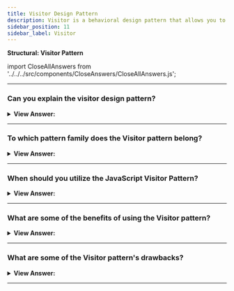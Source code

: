 ```yaml
---
title: Visitor Design Pattern
description: Visitor is a behavioral design pattern that allows you to decouple algorithms from the objects they act on. The Visitor pattern adds new methods to a group of objects without affecting them, and the new logic gets housed in a distinct entity known as the Visitor.
sidebar_position: 11
sidebar_label: Visitor
---
```


**Structural: Visitor Pattern**

import CloseAllAnswers from '../../../src/components/CloseAnswers/CloseAllAnswers.js';

<CloseAllAnswers />

---

### Can you explain the visitor design pattern?

<details className='answer'>
  <summary>
    <strong>View Answer:</strong>
  </summary>
  <div>
    <div>
      <strong>Interview Response:</strong> Visitor is a behavioral design pattern that lets you detach algorithms from the objects on which they act. The Visitor pattern adds new methods to a group of objects without affecting them, and the new logic gets housed in a distinct entity known as the Visitor.<br/>
    </div>    
    <div>
</div><br />
  <div><strong className="codeExample">Code Example:</strong><br /><br />

<img src="/img/javascript-visitor.jpg" /><br /><br />

**The objects participating in this pattern are:**

**ObjectStructure** -- example code: _employees array_

- maintains a collection of elements that can get iterated over

**Elements** -- example code: _Employee objects_

- defines an accept method that accepts visitor objects
- in the accept method, the Visitor's visit method gets invoked with 'this' as a parameter

**Visitor** -- example code: _ExtraSalary, ExtraVacation_

- implements a visit method. The element getting visited is the argument when the element's changes get made.

<br/>

```js
let Employee = function (name, salary, vacation) {
  let self = this;

  this.accept = function (visitor) {
    visitor.visit(self);
  };

  this.getName = function () {
    return name;
  };

  this.getSalary = function () {
    return salary;
  };

  this.setSalary = function (sal) {
    salary = sal;
  };

  this.getVacation = function () {
    return vacation;
  };

  this.setVacation = function (vac) {
    vacation = vac;
  };
};

let ExtraSalary = function () {
  this.visit = function (emp) {
    emp.setSalary(emp.getSalary() * 1.1);
  };
};

let ExtraVacation = function () {
  this.visit = function (emp) {
    emp.setVacation(emp.getVacation() + 2);
  };
};

function run() {
  let employees = [
    new Employee('John', 10000, 10),
    new Employee('Mary', 20000, 21),
    new Employee('Boss', 250000, 51),
  ];

  let visitorSalary = new ExtraSalary();
  let visitorVacation = new ExtraVacation();

  for (let i = 0, len = employees.length; i < len; i++) {
    let emp = employees[i];

    emp.accept(visitorSalary);
    emp.accept(visitorVacation);
    console.log(
      emp.getName() +
        ': $' +
        emp.getSalary() +
        ' and ' +
        emp.getVacation() +
        ' vacation days'
    );
  }
}

run();

/*

OUTPUT:

John: $11000 and 12 vacation days
Mary: $22000 and 23 vacation days
Boss: $275000 and 53 vacation days

*/
```

</div>
 </div>

</details>

---

### To which pattern family does the Visitor pattern belong?

<details>
  <summary>
    <strong>View Answer:</strong>
  </summary>
  <div>
    <div>
      <strong>Interview Response:</strong> The Visitor pattern is part of the Behavioral design pattern set.
    </div>
  </div>
</details>

---

### When should you utilize the JavaScript Visitor Pattern?

<details>
  <summary>
    <strong>View Answer:</strong>
  </summary>
  <div>
    <div>
      <strong>Interview Response:</strong> The visitor pattern can get used when:
    </div>
    <br />
    <div></div>

- Similar procedures must get done on various data structure objects.
- Specific operations must get carried out on multiple items in the data structure.
- You wish to make libraries or frameworks more extensible.

<br />
  </div>
</details>

---

### What are some of the benefits of using the Visitor pattern?

<details>
  <summary>
    <strong>View Answer:</strong>
  </summary>
  <div>
    <div>
      <strong>Interview Response:</strong> Benefits of the Visitor Pattern
    </div>
    <br />
    <div></div>

- The principle of open/closed. You may add new behavior that works with objects of various classes without modifying the classes themselves.
- Single Responsibility Principle. You can move multiple versions of the same behavior into the same class.
- While working with various objects, a visitor object might get helpful information. This information is helpful if you wish to traverse a complicated object structure, such as an object tree, and apply the Visitor to each item in the structure.

<br />
  </div>
</details>

---

### What are some of the Visitor pattern's drawbacks?

<details>
  <summary>
    <strong>View Answer:</strong>
  </summary>
  <div>
    <div>
      <strong>Interview Response:</strong> Drawbacks of the Visitor Pattern.
    </div>
    <br />
    <div></div>

- Every time a class is added or withdrawn from the element hierarchy, you must notify all visitors.
- Visitors may not have access to the private fields and methods of the components they get expected to operate.

<br />
  </div>
</details>

---
